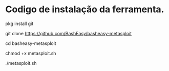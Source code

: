 # Codigo de instalação da ferramenta.

pkg install git

git clone https://github.com/BashEasy/basheasy-metasploit

cd basheasy-metasploit

chmod +x metasploit.sh

./metasploit.sh
